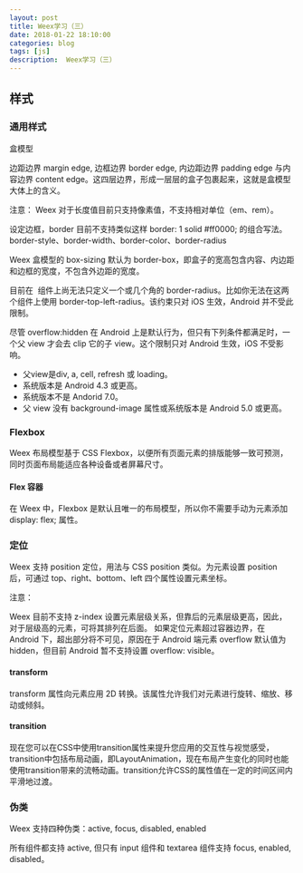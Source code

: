 ```yaml
---
layout: post
title: Weex学习（三）
date: 2018-01-22 18:10:00
categories: blog
tags: [js]
description:  Weex学习（三）
---
```


## 样式

### 通用样式

盒模型

边距边界 margin edge, 边框边界 border edge, 内边距边界 padding edge 与内容边界 content edge。这四层边界，形成一层层的盒子包裹起来，这就是盒模型大体上的含义。

注意：
Weex 对于长度值目前只支持像素值，不支持相对单位（em、rem）。

设定边框，border 目前不支持类似这样 border: 1 solid #ff0000; 的组合写法。
border-style、border-width、border-color、border-radius

Weex 盒模型的 box-sizing 默认为 border-box，即盒子的宽高包含内容、内边距和边框的宽度，不包含外边距的宽度。

目前在 <image> 组件上尚无法只定义一个或几个角的 border-radius。比如你无法在这两个组件上使用 border-top-left-radius。该约束只对 iOS 生效，Android 并不受此限制。

尽管 overflow:hidden 在 Android 上是默认行为，但只有下列条件都满足时，一个父 view 才会去 clip 它的子 view。这个限制只对 Android 生效，iOS 不受影响。

+ 父view是div, a, cell, refresh 或 loading。
+ 系统版本是 Android 4.3 或更高。
+ 系统版本不是 Andorid 7.0。
+ 父 view 没有 background-image 属性或系统版本是 Android 5.0 或更高。

### Flexbox

Weex 布局模型基于 CSS Flexbox，以便所有页面元素的排版能够一致可预测，同时页面布局能适应各种设备或者屏幕尺寸。

#### Flex 容器

在 Weex 中，Flexbox 是默认且唯一的布局模型，所以你不需要手动为元素添加 display: flex; 属性。

### 定位

Weex 支持 position 定位，用法与 CSS position 类似。为元素设置 position 后，可通过 top、right、bottom、left 四个属性设置元素坐标。

注意：

Weex 目前不支持 z-index 设置元素层级关系，但靠后的元素层级更高，因此，对于层级高的元素，可将其排列在后面。
如果定位元素超过容器边界，在 Android 下，超出部分将不可见，原因在于 Android 端元素 overflow 默认值为 hidden，但目前 Android 暂不支持设置 overflow: visible。

#### transform

transform 属性向元素应用 2D 转换。该属性允许我们对元素进行旋转、缩放、移动或倾斜。

#### transition 

现在您可以在CSS中使用transition属性来提升您应用的交互性与视觉感受，transition中包括布局动画，即LayoutAnimation，现在布局产生变化的同时也能使用transition带来的流畅动画。transition允许CSS的属性值在一定的时间区间内平滑地过渡。

### 伪类

Weex 支持四种伪类：active, focus, disabled, enabled

所有组件都支持 active, 但只有 input 组件和 textarea 组件支持 focus, enabled, disabled。

